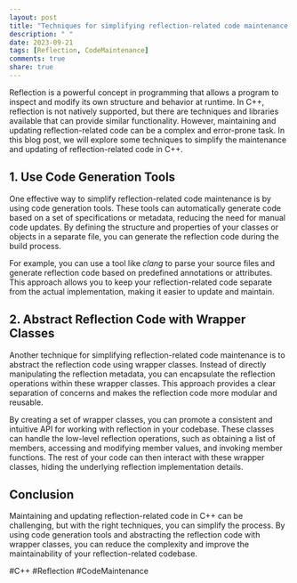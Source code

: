 ```yaml
---
layout: post
title: "Techniques for simplifying reflection-related code maintenance and updates in C++."
description: " "
date: 2023-09-21
tags: [Reflection, CodeMaintenance]
comments: true
share: true
---
```


Reflection is a powerful concept in programming that allows a program to inspect and modify its own structure and behavior at runtime. In C++, reflection is not natively supported, but there are techniques and libraries available that can provide similar functionality. However, maintaining and updating reflection-related code can be a complex and error-prone task. In this blog post, we will explore some techniques to simplify the maintenance and updating of reflection-related code in C++.

## 1. Use Code Generation Tools

One effective way to simplify reflection-related code maintenance is by using code generation tools. These tools can automatically generate code based on a set of specifications or metadata, reducing the need for manual code updates. By defining the structure and properties of your classes or objects in a separate file, you can generate the reflection code during the build process.

For example, you can use a tool like *clang* to parse your source files and generate reflection code based on predefined annotations or attributes. This approach allows you to keep your reflection-related code separate from the actual implementation, making it easier to update and maintain.

## 2. Abstract Reflection Code with Wrapper Classes

Another technique for simplifying reflection-related code maintenance is to abstract the reflection code using wrapper classes. Instead of directly manipulating the reflection metadata, you can encapsulate the reflection operations within these wrapper classes. This approach provides a clear separation of concerns and makes the reflection code more modular and reusable.

By creating a set of wrapper classes, you can promote a consistent and intuitive API for working with reflection in your codebase. These classes can handle the low-level reflection operations, such as obtaining a list of members, accessing and modifying member values, and invoking member functions. The rest of your code can then interact with these wrapper classes, hiding the underlying reflection implementation details.

## Conclusion

Maintaining and updating reflection-related code in C++ can be challenging, but with the right techniques, you can simplify the process. By using code generation tools and abstracting the reflection code with wrapper classes, you can reduce the complexity and improve the maintainability of your reflection-related codebase.

#C++ #Reflection #CodeMaintenance